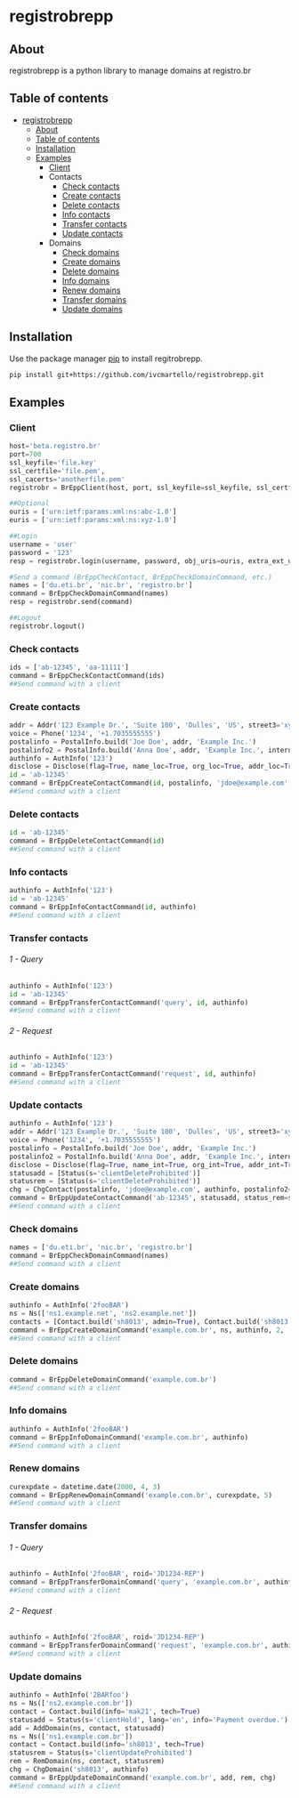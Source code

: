 # registrobrepp

## About

registrobrepp is a python library to manage domains at registro.br

## Table of contents

- [registrobrepp](#registrobrepp)
    * [About](#about)
    * [Table of contents](#table-of-contents)
    * [Installation](#installation)
    * [Examples](#examples)
        + [Client](#client)
        + Contacts
            + [Check contacts](#check-contacts)
            + [Create contacts](#create-contacts)
            + [Delete contacts](#delete-contacts)
            + [Info contacts](#info-contacts)
            + [Transfer contacts](#transfer-contacts)
            + [Update contacts](#update-contacts)
        + Domains
            + [Check domains](#check-domains)
            + [Create domains](#create-domains)
            + [Delete domains](#delete-domains)
            + [Info domains](#info-domains)
            + [Renew domains](#renew-domains)
            + [Transfer domains](#transfer-domains)
            + [Update domains](#update-domains)
        
## Installation

Use the package manager [pip](https://pip.pypa.io/en/stable/) to install regitrobrepp.

```bash
pip install git+https://github.com/ivcmartello/registrobrepp.git
```

## Examples

### Client
```python
host='beta.registro.br'
port=700
ssl_keyfile='file.key'
ssl_certfile='file.pem', 
ssl_cacerts='anotherfile.pem'
registrobr = BrEppClient(host, port, ssl_keyfile=ssl_keyfile, ssl_certfile=ssl_certfile, ssl_cacerts=ssl_cacerts)

##Optional
ouris = ['urn:ietf:params:xml:ns:abc-1.0']
euris = ['urn:ietf:params:xml:ns:xyz-1.0']

##Login
username = 'user'
password = '123'
resp = registrobr.login(username, password, obj_uris=ouris, extra_ext_uris=euris)

#Send a command (BrEppCheckContact, BrEppCheckDomainCommand, etc.)
names = ['du.eti.br', 'nic.br', 'registro.br']
command = BrEppCheckDomainCommand(names)
resp = registrobr.send(command)

##Logout
registrobr.logout()
```

### Check contacts
```python
ids = ['ab-12345', 'aa-11111']
command = BrEppCheckContactCommand(ids)
##Send command with a client
```

### Create contacts
```python
addr = Addr('123 Example Dr.', 'Suite 100', 'Dulles', 'US', street3='xyz', sp='VA', pc='20166-6503')
voice = Phone('1234', '+1.7035555555')
postalinfo = PostalInfo.build('Joe Doe', addr, 'Example Inc.')
postalinfo2 = PostalInfo.build('Anna Doe', addr, 'Example Inc.', international=True)
authinfo = AuthInfo('123')
disclose = Disclose(flag=True, name_loc=True, org_loc=True, addr_loc=True, voice=True, fax=True, email=True)
id = 'ab-12345'
command = BrEppCreateContactCommand(id, postalinfo, 'jdoe@example.com', authinfo, postalinfo2=postalinfo2, voice=voice, disclose=disclose)
##Send command with a client
```

### Delete contacts
```python
id = 'ab-12345'
command = BrEppDeleteContactCommand(id)
##Send command with a client
```

### Info contacts
```python
authinfo = AuthInfo('123')
id = 'ab-12345'
command = BrEppInfoContactCommand(id, authinfo)
##Send command with a client
```

### Transfer contacts

###### 1 - Query
```python
authinfo = AuthInfo('123')
id = 'ab-12345'
command = BrEppTransferContactCommand('query', id, authinfo)
##Send command with a client
```

###### 2 - Request
```python
authinfo = AuthInfo('123')
id = 'ab-12345'
command = BrEppTransferContactCommand('request', id, authinfo)
##Send command with a client
```

### Update contacts
```python
authinfo = AuthInfo('123')
addr = Addr('123 Example Dr.', 'Suite 100', 'Dulles', 'US', street3='xyz', sp='VA', pc='20166-6503')
voice = Phone('1234', '+1.7035555555')
postalinfo = PostalInfo.build('Joe Doe', addr, 'Example Inc.')
postalinfo2 = PostalInfo.build('Anna Doe', addr, 'Example Inc.', international=True)
disclose = Disclose(flag=True, name_int=True, org_int=True, addr_int=True, voice=True, fax=True, email=True)
statusadd = [Status(s='clientDeleteProhibited')]
statusrem = [Status(s='clientDeleteProhibited')]
chg = ChgContact(postalinfo, 'jdoe@example.com', authinfo, postalinfo2=postalinfo2, voice=voice, disclose=disclose)
command = BrEppUpdateContactCommand('ab-12345', statusadd, status_rem=statusrem, chg=chg)
##Send command with a client
```

### Check domains
```python
names = ['du.eti.br', 'nic.br', 'registro.br']
command = BrEppCheckDomainCommand(names)
##Send command with a client
```

### Create domains
```python
authinfo = AuthInfo('2fooBAR')
ns = Ns(['ns1.example.net', 'ns2.example.net'])
contacts = [Contact.build('sh8013', admin=True), Contact.build('sh8013', tech=True)]
command = BrEppCreateDomainCommand('example.com.br', ns, authinfo, 2, 'y', 'jd1234', contacts)
##Send command with a client
```

### Delete domains
```python
command = BrEppDeleteDomainCommand('example.com.br')
##Send command with a client
```

### Info domains
```python
authinfo = AuthInfo('2fooBAR')
command = BrEppInfoDomainCommand('example.com.br', authinfo)
##Send command with a client
```

### Renew domains
```python
curexpdate = datetime.date(2000, 4, 3)
command = BrEppRenewDomainCommand('example.com.br', curexpdate, 5)
##Send command with a client
```

### Transfer domains
###### 1 - Query
```python
authinfo = AuthInfo('2fooBAR', roid='JD1234-REP')
command = BrEppTransferDomainCommand('query', 'example.com.br', authinfo)
##Send command with a client
```

###### 2 - Request
```python
authinfo = AuthInfo('2fooBAR', roid='JD1234-REP')
command = BrEppTransferDomainCommand('request', 'example.com.br', authinfo, period=1)
##Send command with a client
```

### Update domains
```python
authinfo = AuthInfo('2BARfoo')
ns = Ns(['ns2.example.com.br'])
contact = Contact.build(info='mak21', tech=True)
statusadd = Status(s='clientHold', lang='en', info='Payment overdue.')
add = AddDomain(ns, contact, statusadd)
ns = Ns(['ns1.example.com.br'])
contact = Contact.build(info='sh8013', tech=True)
statusrem = Status(s='clientUpdateProhibited')
rem = RemDomain(ns, contact, statusrem)
chg = ChgDomain('sh8013', authinfo)
command = BrEppUpdateDomainCommand('example.com.br', add, rem, chg)
##Send command with a client
```
